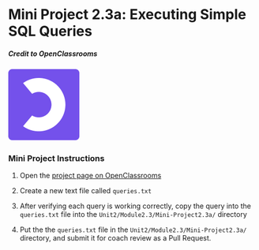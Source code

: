 # Mini Project 2.3a: Executing Simple SQL Queries

##### Credit to OpenClassrooms
![Become](https://github.com/OCclassprojects/logo/blob/master/fav-icon.png?raw=true)

### Mini Project Instructions

1. Open the [project page on OpenClassrooms](https://openclassrooms.com/en/courses/2071486-retrieve-data-using-sql/6802696-get-some-practice-executing-simple-sql-queries)

1. Create a new text file called `queries.txt` 

1. After verifying each query is working correctly, copy the query into the `queries.txt` file into the `Unit2/Module2.3/Mini-Project2.3a/` directory

1. Put the the `queries.txt` file in the `Unit2/Module2.3/Mini-Project2.3a/` directory, and submit it for coach review as a Pull Request.